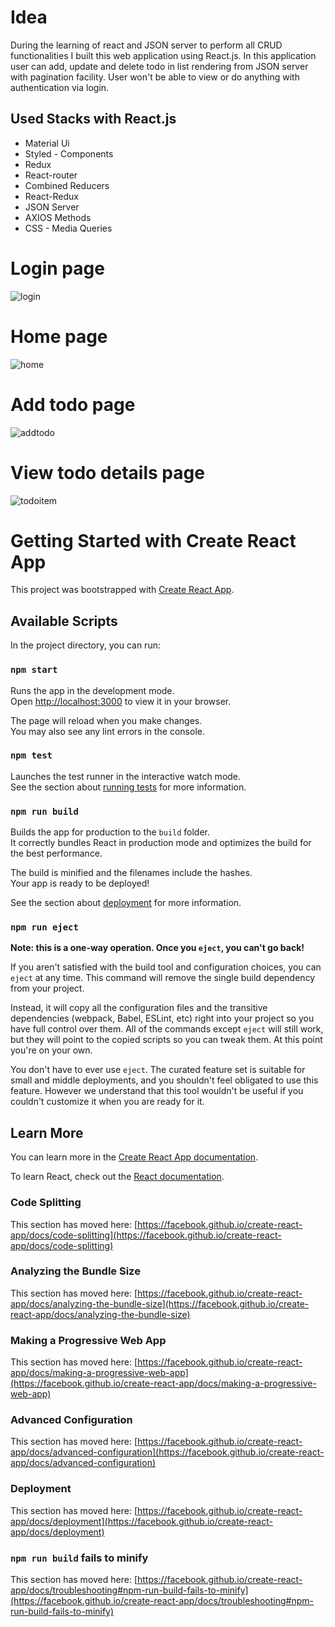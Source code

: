 # Idea

During the learning of react and JSON server to perform all CRUD functionalities I built this web application using React.js. In this application user can add, update and delete todo in list rendering from JSON server with pagination facility.
User won't be able to view or do anything with authentication via login.

## Used Stacks with React.js
<ul>
 <li>Material Ui</li>
 <li>Styled - Components</li>
 <li>Redux</li>
 <li>React-router</li>
 <li>Combined Reducers</li>
 <li>React-Redux</li>
 <li>JSON Server</li>
 <li>AXIOS Methods</li>
 <li>CSS - Media Queries</li>
</ul>

# Login page
![login](https://user-images.githubusercontent.com/57341544/200069733-a1372216-2972-4254-a590-7cb0205c24ce.png)


# Home page
![home](https://user-images.githubusercontent.com/57341544/200068871-3efe7cfe-acb5-44e0-8fcb-403c32884112.png)


# Add todo page
![addtodo](https://user-images.githubusercontent.com/57341544/200068910-2a8a0745-2cd2-4c1e-a0ec-1f1a14b21f4f.png)


# View todo details page
![todoitem](https://user-images.githubusercontent.com/57341544/200068895-795163b5-3eb1-4a94-8d9c-8b366a73541f.png)


# Getting Started with Create React App

This project was bootstrapped with [Create React App](https://github.com/facebook/create-react-app).

## Available Scripts

In the project directory, you can run:

### `npm start`

Runs the app in the development mode.\
Open [http://localhost:3000](http://localhost:3000) to view it in your browser.

The page will reload when you make changes.\
You may also see any lint errors in the console.

### `npm test`

Launches the test runner in the interactive watch mode.\
See the section about [running tests](https://facebook.github.io/create-react-app/docs/running-tests) for more information.

### `npm run build`

Builds the app for production to the `build` folder.\
It correctly bundles React in production mode and optimizes the build for the best performance.

The build is minified and the filenames include the hashes.\
Your app is ready to be deployed!

See the section about [deployment](https://facebook.github.io/create-react-app/docs/deployment) for more information.

### `npm run eject`

**Note: this is a one-way operation. Once you `eject`, you can't go back!**

If you aren't satisfied with the build tool and configuration choices, you can `eject` at any time. This command will remove the single build dependency from your project.

Instead, it will copy all the configuration files and the transitive dependencies (webpack, Babel, ESLint, etc) right into your project so you have full control over them. All of the commands except `eject` will still work, but they will point to the copied scripts so you can tweak them. At this point you're on your own.

You don't have to ever use `eject`. The curated feature set is suitable for small and middle deployments, and you shouldn't feel obligated to use this feature. However we understand that this tool wouldn't be useful if you couldn't customize it when you are ready for it.

## Learn More

You can learn more in the [Create React App documentation](https://facebook.github.io/create-react-app/docs/getting-started).

To learn React, check out the [React documentation](https://reactjs.org/).

### Code Splitting

This section has moved here: [https://facebook.github.io/create-react-app/docs/code-splitting](https://facebook.github.io/create-react-app/docs/code-splitting)

### Analyzing the Bundle Size

This section has moved here: [https://facebook.github.io/create-react-app/docs/analyzing-the-bundle-size](https://facebook.github.io/create-react-app/docs/analyzing-the-bundle-size)

### Making a Progressive Web App

This section has moved here: [https://facebook.github.io/create-react-app/docs/making-a-progressive-web-app](https://facebook.github.io/create-react-app/docs/making-a-progressive-web-app)

### Advanced Configuration

This section has moved here: [https://facebook.github.io/create-react-app/docs/advanced-configuration](https://facebook.github.io/create-react-app/docs/advanced-configuration)

### Deployment

This section has moved here: [https://facebook.github.io/create-react-app/docs/deployment](https://facebook.github.io/create-react-app/docs/deployment)

### `npm run build` fails to minify

This section has moved here: [https://facebook.github.io/create-react-app/docs/troubleshooting#npm-run-build-fails-to-minify](https://facebook.github.io/create-react-app/docs/troubleshooting#npm-run-build-fails-to-minify)

